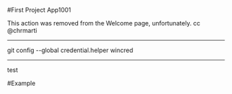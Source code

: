 #First Project App1001

This action was removed from the Welcome page, unfortunately. cc @chrmarti

--------------------------------------------------------------------------
git config --global credential.helper wincred

--------------
test

#Example


